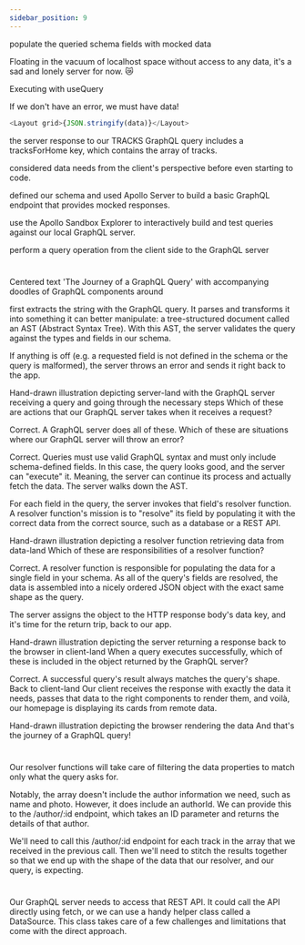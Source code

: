 ```yaml
---
sidebar_position: 9
---
```


populate the queried schema fields with mocked data

Floating in the vacuum of localhost space without access to any data, it's a sad and lonely server for now. 😿

Executing with useQuery

If we don't have an error, we must have data!

```js title="the JSON.stringify() method"
<Layout grid>{JSON.stringify(data)}</Layout>
```

the server response to our TRACKS GraphQL query includes a tracksForHome key, which contains the array of tracks.

considered data needs from the client's perspective before even starting to code.

defined our schema and used Apollo Server to build a basic GraphQL endpoint that provides mocked responses.

use the Apollo Sandbox Explorer to interactively build and test queries against our local GraphQL server.

perform a query operation from the client side to the GraphQL server

#

Centered text 'The Journey of a GraphQL Query' with accompanying doodles of GraphQL components around

first extracts the string with the GraphQL query. It parses and transforms it into something it can better manipulate: a tree-structured document called an AST (Abstract Syntax Tree). With this AST, the server validates the query against the types and fields in our schema.

If anything is off (e.g. a requested field is not defined in the schema or the query is malformed), the server throws an error and sends it right back to the app.

Hand-drawn illustration depicting server-land with the GraphQL server receiving a query and going through the necessary steps
Which of these are actions that our GraphQL server takes when it receives a request?

Correct. A GraphQL server does all of these.
Which of these are situations where our GraphQL server will throw an error?

Correct. Queries must use valid GraphQL syntax and must only include schema-defined fields.
In this case, the query looks good, and the server can "execute" it. Meaning, the server can continue its process and actually fetch the data. The server walks down the AST.

For each field in the query, the server invokes that field's resolver function. A resolver function's mission is to "resolve" its field by populating it with the correct data from the correct source, such as a database or a REST API.

Hand-drawn illustration depicting a resolver function retrieving data from data-land
Which of these are responsibilities of a resolver function?

Correct. A resolver function is responsible for populating the data for a single field in your schema.
As all of the query's fields are resolved, the data is assembled into a nicely ordered JSON object with the exact same shape as the query.

The server assigns the object to the HTTP response body's data key, and it's time for the return trip, back to our app.

Hand-drawn illustration depicting the server returning a response back to the browser in client-land
When a query executes successfully, which of these is included in the object returned by the GraphQL server?

Correct. A successful query's result always matches the query's shape.
Back to client-land
Our client receives the response with exactly the data it needs, passes that data to the right components to render them, and voilà, our homepage is displaying its cards from remote data.

Hand-drawn illustration depicting the browser rendering the data
And that's the journey of a GraphQL query!

#

Our resolver functions will take care of filtering the data properties to match only what the query asks for.

Notably, the array doesn't include the author information we need, such as name and photo. However, it does include an authorId. We can provide this to the /author/:id endpoint, which takes an ID parameter and returns the details of that author.

We'll need to call this /author/:id endpoint for each track in the array that we received in the previous call. Then we'll need to stitch the results together so that we end up with the shape of the data that our resolver, and our query, is expecting.

#

Our GraphQL server needs to access that REST API. It could call the API directly using fetch, or we can use a handy helper class called a DataSource. This class takes care of a few challenges and limitations that come with the direct approach.

#

